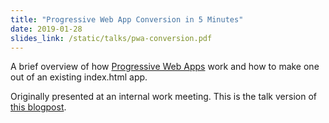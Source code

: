 ```yaml
---
title: "Progressive Web App Conversion in 5 Minutes"
date: 2019-01-28
slides_link: /static/talks/pwa-conversion.pdf
---
```


A brief overview of how [Progressive Web Apps](https://developers.google.com/web/progressive-web-apps/) work and how to make one out of an existing index.html app.

Originally presented at an internal work meeting. This is the talk version of [this blogpost](https://xeiaso.net/blog/progressive-webapp-conversion-2019-01-26).
